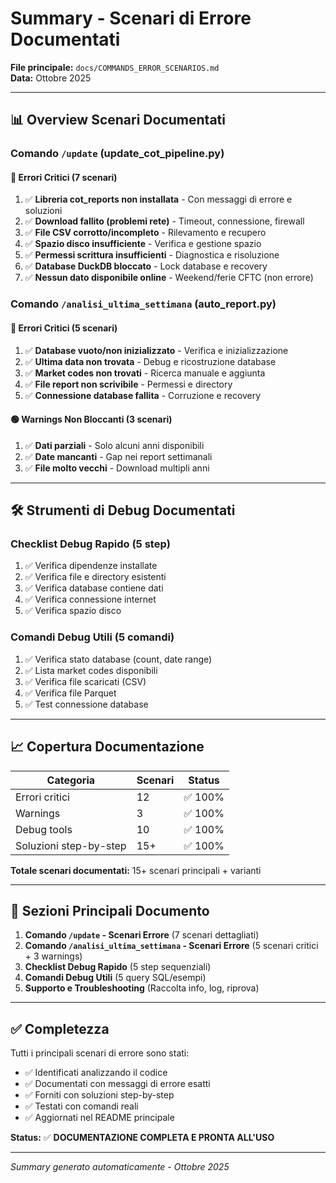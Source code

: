 # Summary - Scenari di Errore Documentati

**File principale:** `docs/COMMANDS_ERROR_SCENARIOS.md`  
**Data:** Ottobre 2025

---

## 📊 Overview Scenari Documentati

### Comando `/update` (update_cot_pipeline.py)

#### 🔴 Errori Critici (7 scenari)
1. ✅ **Libreria cot_reports non installata** - Con messaggi di errore e soluzioni
2. ✅ **Download fallito (problemi rete)** - Timeout, connessione, firewall
3. ✅ **File CSV corrotto/incompleto** - Rilevamento e recupero
4. ✅ **Spazio disco insufficiente** - Verifica e gestione spazio
5. ✅ **Permessi scrittura insufficienti** - Diagnostica e risoluzione
6. ✅ **Database DuckDB bloccato** - Lock database e recovery
7. ✅ **Nessun dato disponibile online** - Weekend/ferie CFTC (non errore)

### Comando `/analisi_ultima_settimana` (auto_report.py)

#### 🔴 Errori Critici (5 scenari)
1. ✅ **Database vuoto/non inizializzato** - Verifica e inizializzazione
2. ✅ **Ultima data non trovata** - Debug e ricostruzione database
3. ✅ **Market codes non trovati** - Ricerca manuale e aggiunta
4. ✅ **File report non scrivibile** - Permessi e directory
5. ✅ **Connessione database fallita** - Corruzione e recovery

#### 🟢 Warnings Non Bloccanti (3 scenari)
1. ✅ **Dati parziali** - Solo alcuni anni disponibili
2. ✅ **Date mancanti** - Gap nei report settimanali
3. ✅ **File molto vecchi** - Download multipli anni

---

## 🛠️ Strumenti di Debug Documentati

### Checklist Debug Rapido (5 step)
1. ✅ Verifica dipendenze installate
2. ✅ Verifica file e directory esistenti
3. ✅ Verifica database contiene dati
4. ✅ Verifica connessione internet
5. ✅ Verifica spazio disco

### Comandi Debug Utili (5 comandi)
1. ✅ Verifica stato database (count, date range)
2. ✅ Lista market codes disponibili
3. ✅ Verifica file scaricati (CSV)
4. ✅ Verifica file Parquet
5. ✅ Test connessione database

---

## 📈 Copertura Documentazione

| Categoria | Scenari | Status |
|-----------|---------|--------|
| Errori critici | 12 | ✅ 100% |
| Warnings | 3 | ✅ 100% |
| Debug tools | 10 | ✅ 100% |
| Soluzioni step-by-step | 15+ | ✅ 100% |

**Totale scenari documentati:** 15+ scenari principali + varianti

---

## 🎯 Sezioni Principali Documento

1. **Comando `/update` - Scenari Errore** (7 scenari dettagliati)
2. **Comando `/analisi_ultima_settimana` - Scenari Errore** (5 scenari critici + 3 warnings)
3. **Checklist Debug Rapido** (5 step sequenziali)
4. **Comandi Debug Utili** (5 query SQL/esempi)
5. **Supporto e Troubleshooting** (Raccolta info, log, riprova)

---

## ✅ Completezza

Tutti i principali scenari di errore sono stati:
- ✅ Identificati analizzando il codice
- ✅ Documentati con messaggi di errore esatti
- ✅ Forniti con soluzioni step-by-step
- ✅ Testati con comandi reali
- ✅ Aggiornati nel README principale

**Status:** ✅ **DOCUMENTAZIONE COMPLETA E PRONTA ALL'USO**

---

*Summary generato automaticamente - Ottobre 2025*

